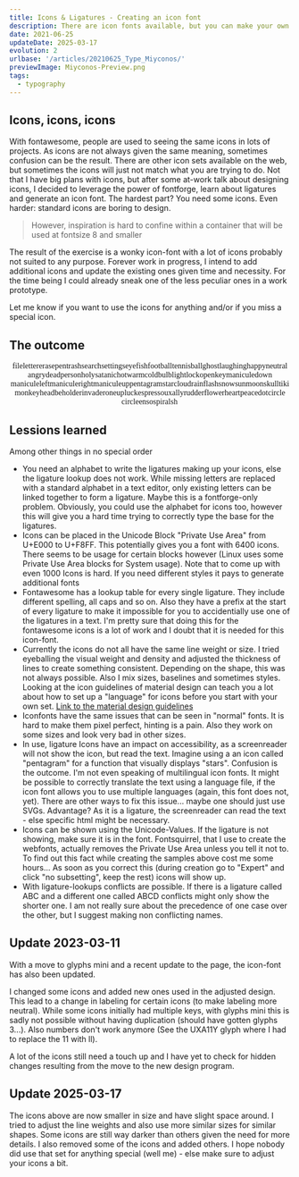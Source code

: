 ```yaml
---
title: Icons & Ligatures - Creating an icon font
description: There are icon fonts available, but you can make your own and learn about ligatures among other things
date: 2021-06-25
updateDate: 2025-03-17
evolution: 2
urlbase: '/articles/20210625_Type_Miyconos/'
previewImage: Miyconos-Preview.png
tags:
  - typography
---
```


## Icons, icons, icons

With fontawesome, people are used to seeing the same icons in lots of projects. As icons are not always given the same meaning, sometimes confusion can be the result. There are other icon sets available on the web, but sometimes the icons will just not match what you are trying to do. Not that I have big plans with icons, but after some at-work talk about designing icons, I decided to leverage the power of fontforge, learn about ligatures and generate an icon font. The hardest part? You need some icons. Even harder: standard icons are boring to design. 

> However, inspiration is hard to confine within a container that will be used at fontsize 8 and smaller

The result of the exercise is a wonky icon-font with a lot of icons probably not suited to any purpose. Forever work in progress, I intend to add additional icons and update the existing ones given time and necessity. For the time being I could already sneak one of the less peculiar ones in a work prototype. 

Let me know if you want to use the icons for anything and/or if you miss a special icon. 

## The outcome

<style>

@font-face {
  font-family: 'miyconos_post';
  src: url('/articles/20210625_Type_Miyconos/AD-Miyconos-Regular.woff2') format('woff2'),
       url('/articles/20210625_Type_Miyconos/AD-Miyconos-Regular.woff') format('woff');
  font-weight: normal;
  font-style: normal;

}

.Entryicon{
  font-family:'miyconos_post';
  font-size:var(--step-4);
  /*margin:0.25em;*/
   
  flex-basis: 1em; 
  font-variant-ligatures: common-ligatures; 
  text-rendering: optimizeLegibility;
}

.Entryicon p{
  margin: 0em; 
}
</style>
<div class="text_sample" style="display:flex; flex-wrap:wrap; justify-content:center; flex-direction: row; margin:0em">
  <div class='Entryicon'><p>file</p></div>
  <div class='Entryicon'><p>letter</p></div>
  <div class='Entryicon'><p>erase</p></div>
  <div class='Entryicon'><p>pen</p></div>
  <div class='Entryicon'><p>trash</p></div>
  <div class='Entryicon'><p>search</p></div>
  <div class='Entryicon'><p>settings</p></div>
  <div class='Entryicon'><p>eye</p></div>
  <div class='Entryicon'><p>fish</p></div>
  <div class='Entryicon'><p>football</p></div>
  <div class='Entryicon'><p>tennisball</p></div>
  <div class='Entryicon'><p>ghost</p></div>
  <div class='Entryicon'><p>laughing</p></div>
  <div class='Entryicon'><p>happy</p></div>
  <div class='Entryicon'><p>neutral</p></div>
  <div class='Entryicon'><p>angry</p></div>
  <div class='Entryicon'><p>dead</p></div>
  <div class='Entryicon'><p>person</p></div>
  <div class='Entryicon'><p>holy</p></div>
  <div class='Entryicon'><p>satanic</p></div>
  <div class='Entryicon'><p>hot</p></div>
  <div class='Entryicon'><p>warm</p></div>
  <div class='Entryicon'><p>cold</p></div>
  <div class='Entryicon'><p>bulb</p></div>
  <div class='Entryicon'><p>light</p></div>
  <div class='Entryicon'><p>lock</p></div>
  <div class='Entryicon'><p>open</p></div>
  <div class='Entryicon'><p>key</p></div>
  <div class='Entryicon'><p>maniculedown</p></div>
  <div class='Entryicon'><p>maniculeleft</p></div>
  <div class='Entryicon'><p>maniculeright</p></div>
  <div class='Entryicon'><p>maniculeup</p></div>
  <div class='Entryicon'><p>pentagram</p></div>
  <div class='Entryicon'><p>star</p></div>
  <div class='Entryicon'><p>cloud</p></div>
  <div class='Entryicon'><p>rain</p></div>
  <div class='Entryicon'><p>flash</p></div>
  <div class='Entryicon'><p>snow</p></div>
  <div class='Entryicon'><p>sun</p></div>
  <div class='Entryicon'><p>moon</p></div>
  <div class='Entryicon'><p>skull</p></div>
  <div class='Entryicon'><p>tiki</p></div>
  <div class='Entryicon'><p>monkeyhead</p></div>
  <div class='Entryicon'><p>beholder</p></div>
  <div class='Entryicon'><p>invader</p></div>
  <div class='Entryicon'><p>oneup</p></div>
  <div class='Entryicon'><p>luck</p></div>
  <div class='Entryicon'><p>espresso</p></div>
  <div class='Entryicon'><p>uxally</p></div>
  <div class='Entryicon'><p>rudder</p></div>
  <div class='Entryicon'><p>flower</p></div>
  <div class='Entryicon'><p>heart</p></div>
  <div class='Entryicon'><p>peace</p></div>
  <div class='Entryicon'><p>dotcircle</p></div>
  <div class='Entryicon'><p>circle</p></div>
  <div class='Entryicon'><p>enso</p></div>
  <div class='Entryicon'><p>spiral</p></div>
  <div class='Entryicon'><p>sh</p></div>
  
</div>

## Lessions learned

Among other things in no special order
- You need an alphabet to write the ligatures making up your icons, else the ligature lookup does not work. While missing letters are replaced with a standard alphabet in a text editor, only existing letters can be linked together to form a ligature. Maybe this is a fontforge-only problem. Obviously, you could use the alphabet for icons too, however this will give you a hard time trying to correctly type the base for the ligatures. 
- Icons can be placed in the Unicode Block "Private Use Area" from U+E000 to U+F8FF. This potentially gives you a font with 6400 icons. There seems to be usage for certain blocks however (Linux uses some Private Use Area blocks for System usage). Note that to come up with even 1000 Icons is hard. If you need different styles it pays to generate additional fonts
- Fontawesome has a lookup table for every single ligature. They include different spelling, all caps and so on. Also they have a prefix at the start of every ligature to make it impossible for you to accidentially use one of the ligatures in a text. I'm pretty sure that doing this for the fontawesome icons is a lot of work and I doubt that it is needed for this icon-font. 
- Currently the icons do not all have the same line weight or size. I tried eyeballing the visual weight and density and adjusted the thickness of lines to create something consistent. Depending on the shape, this was not always possible. Also I mix sizes, baselines and sometimes styles. Looking at the icon guidelines of material design can teach you a lot about how to set up a "language" for icons before you start with your own set. [Link to the material design guidelines](https://material.io/design/iconography/system-icons.html#design-principles)
- Iconfonts have the same issues that can be seen in "normal" fonts. It is hard to make them pixel perfect, hinting is a pain. Also they work on some sizes and look very bad in other sizes. 
- In use, ligature Icons have an impact on accessibility, as a screenreader will not show the icon, but read the text. Imagine using a an icon called "pentagram" for a function that visually displays "stars". Confusion is the outcome. I'm not even speaking of multilingual icon fonts. It might be possible to correctly translate the text using a language file, if the icon font allows you to use multiple languages (again, this font does not, yet). There are other ways to fix this issue... maybe one should just use SVGs. Advantage? As it is a ligature, the screenreader can read the text - else specific html might be necessary. 
- Icons can be shown using the Unicode-Values. If the ligature is not showing, make sure it is in the font. Fontsquirrel, that I use to create the webfonts, actually removes the Private Use Area unless you tell it not to. To find out this fact while creating the samples above cost me some hours... As soon as you correct this (during creation go to "Expert" and click "no subsetting", keep the rest) icons will show up.
- With ligature-lookups conflicts are possible. If there is a ligature called ABC and a different one called ABCD conflicts might only show the shorter one. I am not really sure about the precedence of one case over the other, but I suggest making non conflicting names. 

## Update 2023-03-11

With a move to glyphs mini and a recent update to the page, the icon-font has also been updated. 

I changed some icons and added new ones used in the adjusted design. This lead to a change in labeling for certain icons (to make labeling more neutral). While some icons initially had multiple keys, with glyphs mini this is sadly not possible without having duplication (should have gotten glyphs 3...). Also numbers don't work anymore (See the UXA11Y glyph where I had to replace the 11 with ll). 

A lot of the icons still need a touch up and I have yet to check for hidden changes resulting from the move to the new design program.

## Update 2025-03-17
The icons above are now smaller in size and have slight space around. I tried to adjust the line weights and also use more similar sizes for similar shapes. Some icons are still way darker than others given the need for more details. I also removed some of the icons and added others. I hope nobody did use that set for anything special (well me) - else make sure to adjust your icons a bit. 